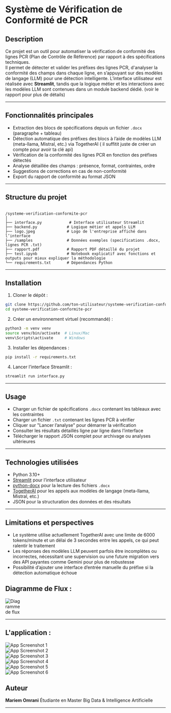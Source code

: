 
# Système de Vérification de Conformité de PCR

## Description

Ce projet est un outil pour automatiser la vérification de conformité des lignes PCR (Plan de Contrôle de Référence) par rapport à des spécifications techniques.  
Il permet de détecter et valider les préfixes des lignes PCR, d'analyser la conformité des champs dans chaque ligne, en s’appuyant sur des modèles de langage (LLM) pour une détection intelligente.
L’interface utilisateur est réalisée avec **Streamlit**, tandis que la logique métier et les interactions avec les modèles LLM sont contenues dans un module backend dédié.
(voir le rapport pour plus de détails)

---

## Fonctionnalités principales

- Extraction des blocs de spécifications depuis un fichier `.docx` (paragraphe + tableau)  
- Détection automatique des préfixes des blocs à l’aide de modèles LLM (meta-llama, Mistral, etc.) via TogetherAI  ( il suffitit juste de créer un compte pour avoir ta clé api)
- Vérification de la conformité des lignes PCR en fonction des préfixes détectés  
- Analyse détaillée des champs : présence, format, contraintes, ordre  
- Suggestions de corrections en cas de non-conformité  
- Export du rapport de conformité au format JSON  

---

## Structure du projet

```

/systeme-verification-conformite-pcr
│
├── interface.py            # Interface utilisateur Streamlit
├── backend.py             # Logique métier et appels LLM
├── logo.jpeg              # Logo de l'entreprise affiché dans l’interface
├── /samples               # Données exemples (specifications .docx, lignes PCR .txt)
├── rapport.pdf            # Rapport PDF détaillé du projet
├── test.ipynb             # Notebook explicatif avec fonctions et outputs pour mieux expliquer la méthodologie
└── requirements.txt       # Dépendances Python

````

---

## Installation

1. Cloner le dépôt :  
```bash
git clone https://github.com/ton-utilisateur/systeme-verification-conformite-pcr.git
cd systeme-verification-conformite-pcr
````

2. Créer un environnement virtuel (recommandé) :

```bash
python3 -m venv venv
source venv/bin/activate  # Linux/Mac
venv\Scripts\activate     # Windows
```

3. Installer les dépendances :

```bash
pip install -r requirements.txt
```

4. Lancer l’interface Streamlit :

```bash
streamlit run interface.py
```

---

## Usage

* Charger un fichier de spécifications `.docx` contenant les tableaux avec les contraintes
* Charger un fichier `.txt` contenant les lignes PCR à vérifier
* Cliquer sur "Lancer l’analyse" pour démarrer la vérification
* Consulter les résultats détaillés ligne par ligne dans l’interface
* Télécharger le rapport JSON complet pour archivage ou analyses ultérieures

---

## Technologies utilisées

* Python 3.10+
* [Streamlit](https://streamlit.io/) pour l’interface utilisateur
* [python-docx](https://python-docx.readthedocs.io/en/latest/) pour la lecture des fichiers `.docx`
* [TogetherAI](https://together.xyz/) pour les appels aux modèles de langage (meta-llama, Mistral, etc.)
* JSON pour la structuration des données et des résultats

---

## Limitations et perspectives

* Le système utilise actuellement TogetherAI avec une limite de 6000 tokens/minute et un délai de 3 secondes entre les appels, ce qui peut ralentir le traitement
* Les réponses des modèles LLM peuvent parfois être incomplètes ou incorrectes, nécessitant une supervision ou une future migration vers des API payantes comme Gemini pour plus de robustesse
* Possibilité d’ajouter une interface d’entrée manuelle du préfixe si la détection automatique échoue
  
## Diagramme de Flux :

<img src="https://github.com/user-attachments/assets/ab3cb0b1-e254-4b8a-a5f1-9d778426c767" alt="Diagramme de flux" style="max-width:10%; height:auto;" />

---

## L'application :

<img src="https://github.com/user-attachments/assets/f749baa1-cb1c-407d-b2e1-e3bedd2e88bd" alt="App Screenshot 1" style="max-width:60%; height:auto;" />
<br>
<img src="https://github.com/user-attachments/assets/80d8b979-433c-4062-8924-38280eb983a6" alt="App Screenshot 2" style="max-width:100%; height:auto;" />
<br>
<img src="https://github.com/user-attachments/assets/b2da9a5e-4a96-4c84-a463-1da0af24f561" alt="App Screenshot 3" style="max-width:60%; height:auto;" />
<br>
<img src="https://github.com/user-attachments/assets/f2eed875-cc2d-4c39-ad27-7e4a390fbf61" alt="App Screenshot 4" style="max-width:60%; height:auto;" />
<br>
<img src="https://github.com/user-attachments/assets/844c8cd2-cb12-480b-b783-68c54e097203" alt="App Screenshot 5" style="max-width:60%; height:auto;" />
<br>
<img src="https://github.com/user-attachments/assets/bad2e3fe-4235-4f24-9bdf-280f590121d4" alt="App Screenshot 6" style="max-width:60%; height:auto;" />

## Auteur

**Mariem Omrani**
Étudiante en Master Big Data & Intelligence Artificielle


---



```
